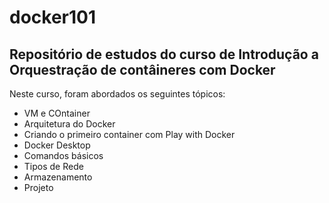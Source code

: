 # docker101

## Repositório de estudos do curso de Introdução a Orquestração de contâineres com Docker

Neste curso, foram abordados os seguintes tópicos:

- VM e COntainer
- Arquitetura do Docker
- Criando o primeiro container com Play with Docker
- Docker Desktop
- Comandos básicos
- Tipos de Rede
- Armazenamento
- Projeto
